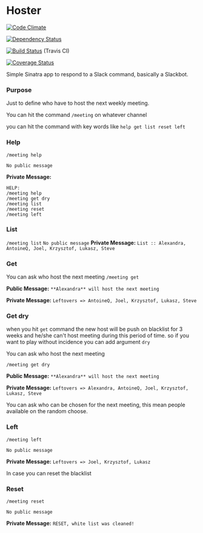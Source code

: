 # Hoster

[![Code Climate](https://codeclimate.com/github/joel/hoster.png)](https://codeclimate.com/github/joel/hoster)

[![Dependency Status](https://gemnasium.com/joel/hoster.png)](https://gemnasium.com/joel/hoster)

[![Build Status](https://travis-ci.org/joel/hoster.png?branch=master)](https://travis-ci.org/joel/hoster) (Travis CI)

[![Coverage Status](https://coveralls.io/repos/joel/hoster/badge.svg?branch=master)](https://coveralls.io/r/joel/hoster?branch=master)

Simple Sinatra app to respond to a Slack command, basically a Slackbot.

### Purpose

Just to define who have to host the next weekly meeting.

You can hit the command `/meeting` on whatever channel

you can hit the command with key words like `help get list reset left`

### Help

`/meeting help`

`No public message`

**Private Message:**

```
HELP:
/meeting help
/meeting get dry
/meeting list
/meeting reset
/meeting left
```

### List

`/meeting list`
`No public message`
**Private Message:** `List :: Alexandra, AntoineQ, Joel, Krzysztof, Lukasz, Steve`

### Get

You can ask who host the next meeting
`/meeting get`

**Public Message:** `**Alexandra** will host the next meeting`

**Private Message:** `Leftovers => AntoineQ, Joel, Krzysztof, Lukasz, Steve`

### Get dry

when you hit `get` command the new host will be push on blacklist for 3 weeks and he/she can't host meeting during this period of time. so if you want to play without incidence you can add argument `dry`

You can ask who host the next meeting

`/meeting get dry`

**Public Message:** `**Alexandra** will host the next meeting`

**Private Message:** `Leftovers => Alexandra, AntoineQ, Joel, Krzysztof, Lukasz, Steve`

You can ask who can be chosen for the next meeting, this mean people available on the random choose.

### Left

`/meeting left`

`No public message`

**Private Message:** `Leftovers => Joel, Krzysztof, Lukasz`

In case you can reset the blacklist

### Reset

`/meeting reset`

`No public message`

**Private Message:** `RESET, white list was cleaned!`
